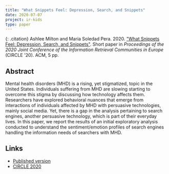 ```yaml
---
title: "What Snippets Feel: Depression, Search, and Snippets"
date: 2020-07-07
project: ir-kids
type: paper
---
```


{: .citation}
Ashlee Milton and Maria Soledad Pera. 2020. ["What Snippets Feel: Depression, Search, and Snippets"](#). Short paper in <cite>Proceedings of the 2020 Joint Conference of the Information Retrieval Communities in Europe</cite> (CIRCLE '20). ACM, 5 pp.

## Abstract

 Mental health disorders (MHD) is a rising, yet stigmatized, topic in the United States. Individuals suffering from MHD are slowing starting to overcome this stigma by discussing how technology affects them. Researchers have explored behavioral nuances that emerge from interactions of individuals affected by MHD with persuasive technologies, mainly social media. Yet, there is a gap in the analysis pertaining to search engines, another persuasive technology, which is part of their everyday lives. In this paper, we report the results of an initial exploratory analysis conducted to understand the sentiment/emotion profiles of search engines handling the information needs of searchers with MHD.

## Links

* [Published version](https://www.irit.fr/CIRCLE/wp-content/uploads/2020/06/CIRCLE20_15.pdf)
* [CIRCLE 2020](https://www.irit.fr/CIRCLE/)